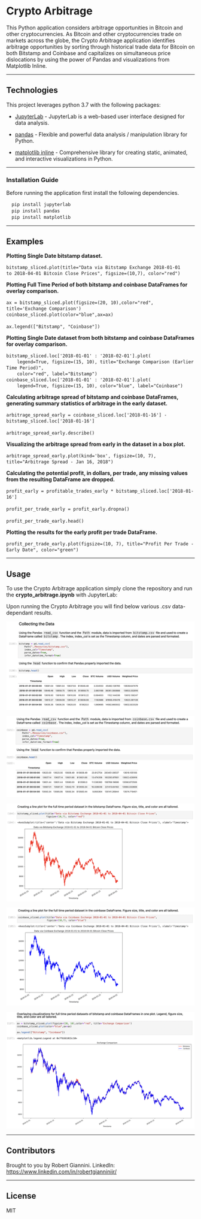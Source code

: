 # Crypto Arbitrage

This Python application considers arbitrage opportunities in Bitcoin and other cryptocurrencies. As Bitcoin and other cryptocurrencies trade on markets across the globe, the Crypto Arbitrage application identifies arbitrage opportunities by sorting through historical trade data for Bitcoin on both Bitstamp and Coinbase and capitalizes on simultaneous price dislocations by using the power of Pandas and visualizations from Matplotlib Inline.

---

## Technologies

This project leverages python 3.7 with the following packages:

* [JupyterLab](https://jupyterlab.readthedocs.io/en/stable/) - JupyterLab is a web-based user interface designed for data analysis.

* [pandas](https://github.com/pandas-dev/pandas) - Flexible and powerful data analysis / manipulation library for Python.

* [matplotlib inline](https://github.com/matplotlib/matplotlib) - Comprehensive library for creating static, animated, and interactive visualizations in Python.

---

### Installation Guide

Before running the application first install the following dependencies.

```python
  pip install jupyterlab
  pip install pandas
  pip install matplotlib
```

---

## Examples

**Plotting Single Date bitstamp dataset.**
```
bitstamp_sliced.plot(title="Data via Bitstamp Exchange 2018-01-01
to 2018-04-01 Bitcoin Close Prices", figsize=(10,7), color="red")

```
**Plotting Full Time Period of both bitstamp and coinbase DataFrames for overlay comparison.**
```
ax = bitstamp_sliced.plot(figsize=(20, 10),color="red", title='Exchange Comparison')
coinbase_sliced.plot(color="blue",ax=ax)

ax.legend(["Bitstamp", "Coinbase"])

```

**Plotting Single Date dataset from both bitstamp and coinbase DataFrames for overlay comparison.**
```
bitstamp_sliced.loc['2018-01-01' : '2018-02-01'].plot(
    legend=True, figsize=(15, 10), title="Exchange Comparison (Earlier Time Period)",
    color="red", label="Bitstamp")
coinbase_sliced.loc['2018-01-01' : '2018-02-01'].plot(
    legend=True, figsize=(15, 10), color="blue", label="Coinbase")
```

**Calculating arbitrage spread of bitstamp and coinbase DataFrames, generating summary statistics of arbitrage in the early dataset.**
```
arbitrage_spread_early = coinbase_sliced.loc['2018-01-16'] - bitstamp_sliced.loc['2018-01-16']

arbitrage_spread_early.describe()

```

**Visualizing the arbitrage spread from early in the dataset in a box plot.**
```
arbitrage_spread_early.plot(kind='box', figsize=(10, 7), title="Arbitrage Spread - Jan 16, 2018")

```

**Calculating the potential profit, in dollars, per trade, any missing values from the resulting DataFrame are dropped.**
```
profit_early = profitable_trades_early * bitstamp_sliced.loc['2018-01-16']

profit_per_trade_early = profit_early.dropna()

profit_per_trade_early.head()
```

**Plotting the results for the early profit per trade DataFrame.**
```
profit_per_trade_early.plot(figsize=(10, 7), title="Profit Per Trade - Early Date", color="green")

```

---

## Usage

To use the Crypto Arbitrage application simply clone the repository and run the **crypto_arbitrage.ipynb** with JupyterLab:

Upon running the Crypto Arbitrage you will find below various .csv data-dependant results.

![Collecting Bitstamp Data](Images/collecting_bitstamp_data.png)

![Collecting Coinbase Data](Images/collecting_coinbase_data.png)

![Plotting Full Bitstamp Data](Images/plotting_full_bitstamp_dataset.png)

![Plotting Full Coinbase Data](Images/plotting_full_coinbase_dataset.png)

![Plotting Full Bitstamp and Coinbase Data Overlay](Images/plotting_full_dataframe_overlay.png)

---

## Contributors

Brought to you by Robert Giannini.
LinkedIn: https://www.linkedin.com/in/robertgianninijr/

---

## License

MIT
